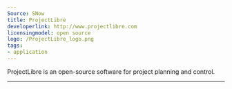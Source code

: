```yaml
---
Source: SNow
title: ProjectLibre
developerlink: http://www.projectlibre.com
licensingmodel: open source
logo: /ProjectLibre_logo.png
tags:
- application
---
```

ProjectLibre is an open-source software for project planning and control.

---
